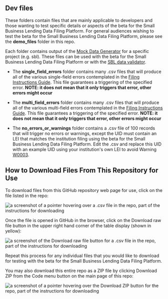 ## Dev files

These folders contain files that are mainly applicable to developers and those wanting to test specific details or aspects of the beta for the Small Business Lending Data Filing Platform. For general audiences wishing to test the beta for the Small Business Lending Data Filing Platform, please see the **demo_files** folder in this repo. 

Each folder contains output of the [Mock Data Generator](https://github.com/cfpb/regtech-mock-data-generator) for a specific project (e.g. sbl). These files can be used with the beta for the Small Business Lending Data Filing Platform or with the [SBL data validator](https://github.com/cfpb/regtech-data-validator).

- The **single_field_errors** folder contains many .csv files that will produce all of the various single-field errors contemplated in the [Filing Instructions Guide](https://www.consumerfinance.gov/data-research/small-business-lending/filing-instructions-guide/2024-guide/#4.1). This file guarantees a triggering of the specified error. **NOTE: it does not mean that it only triggers that error, other errors might occur**

- The **multi_field_errors** folder contains many .csv files that will produce all of the various multi-field errors contemplated in the [Filing Instructions Guide](https://www.consumerfinance.gov/data-research/small-business-lending/filing-instructions-guide/2024-guide/#4.2). This file guarantees a triggering of the specified error. **NOTE: it does not mean that it only triggers that error, other errors might occur**

- The **no_errors_or_warnings** folder contains a .csv file of 100 records that will trigger no errors or warnings, except the UID must contain an LEI that matches the institution filing using the beta for the Small Business Lending Data Filing Platform. Edit the .csv and replace this UID with an example UID using your institution's own LEI to avoid Warning [W0003](https://www.consumerfinance.gov/data-research/small-business-lending/filing-instructions-guide/2024-guide/#4.4.1). 

## How to Download Files From This Repository for Use

To download files from this GitHub repository web page for use, click on the file listed in the repo:

![a screenshot of a pointer hovering over a .csv file in the repo, part of the instructions for downloading](https://github.com/cfpb/regtech-test-files/blob/main/download-instructions-1.png)

Once the file is opened in GitHub in the browser, click on the Download raw file button in the upper right hand corner of the table display (shown in yellow): 

![a screenshot of the Download raw file button for a .csv file in the repo, part of the instructions for downloading](https://github.com/cfpb/regtech-test-files/blob/main/download-instructions-2.png)

Repeat this process for any individual files that you would like to download for testing with the beta for the Small Business Lending Data Filing Platform. 

You may also download this entire repo as a ZIP file by clicking Download ZIP from the Code menu button on the main page of this repo:

![a screenshot of a pointer hovering over the Download ZIP button for the repo, part of the instructions for downloading](https://github.com/cfpb/regtech-test-files/blob/main/download-instructions-3.png)